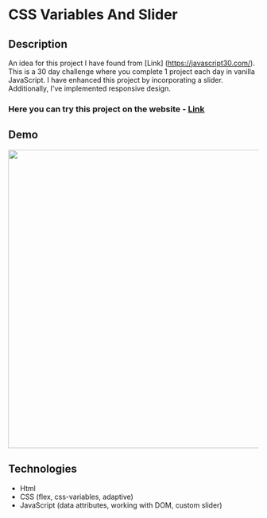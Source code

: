 # CSS Variables And Slider

## Description
An idea for this project I have found from [Link] (https://javascript30.com/). This is a 30 day challenge where you complete 1 project each day in vanilla JavaScript. I have enhanced this project by incorporating a slider. Additionally, I've implemented responsive design.

### Here you can try this project on the website - [Link](https://nathanbailie.github.io/CSS-Variables-And-Slider/ "Click to play")

## Demo
<img src="https://github.com/NathanBailie/CSS-Variables-And-Slider/raw/main/slider.gif" width="600" />

## Technologies
* Html
* CSS (flex, css-variables, adaptive)
* JavaScript (data attributes, working with DOM, custom slider)